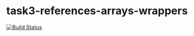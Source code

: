 # task3-references-arrays-wrappers

[![Build Status](https://travis-ci.com/itmo-java-basics-2020/task3-string-spring-swing-KitsuNeko256.svg?branch=master)](https://travis-ci.com/itmo-java-basics-2020/task3-string-spring-swing-KitsuNeko256)
